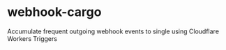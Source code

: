 # webhook-cargo

Accumulate frequent outgoing webhook events to single using Cloudflare Workers Triggers
